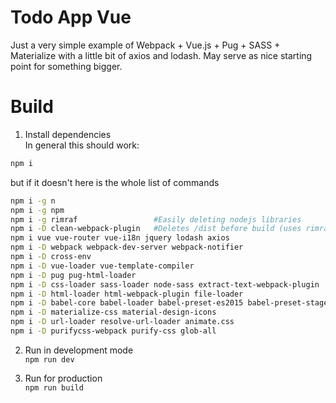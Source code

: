 # Todo App Vue
Just a very simple example of Webpack + Vue.js + Pug + SASS + Materialize with a little bit of axios and lodash. May serve as nice starting point for something bigger.

# Build 

1. Install dependencies<br />
In general this should work:
```bash
npm i
```
but if it doesn't here is the whole list of commands
```bash
npm i -g n 
npm i -g npm
npm i -g rimraf                 #Easily deleting nodejs libraries
npm i -D clean-webpack-plugin   #Deletes /dist before build (uses rimraf)
npm i vue vue-router vue-i18n jquery lodash axios
npm i -D webpack webpack-dev-server webpack-notifier
npm i -D cross-env 
npm i -D vue-loader vue-template-compiler 
npm i -D pug pug-html-loader
npm i -D css-loader sass-loader node-sass extract-text-webpack-plugin
npm i -D html-loader html-webpack-plugin file-loader
npm i -D babel-core babel-loader babel-preset-es2015 babel-preset-stage-2
npm i -D materialize-css material-design-icons
npm i -D url-loader resolve-url-loader animate.css
npm i -D purifycss-webpack purify-css glob-all
```

2. Run in development mode<br />
`npm run dev`

3. Run for production<br />
`npm run build`
